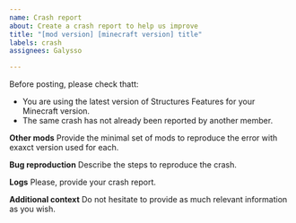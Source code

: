 ```yaml
---
name: Crash report
about: Create a crash report to help us improve
title: "[mod version] [minecraft version] title"
labels: crash
assignees: Galysso

---
```


Before posting, please check thatt:
- You are using the latest version of Structures Features for your Minecraft version.
- The same crash has not already been reported by another member.

**Other mods**
Provide the minimal set of mods to reproduce the error with exaxct version used for each.

**Bug reproduction**
Describe the steps to reproduce the crash.

**Logs**
Please, provide your crash report.

**Additional context**
Do not hesitate to provide as much relevant information as you wish.
